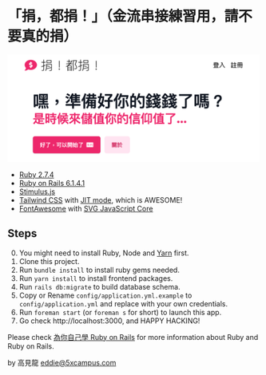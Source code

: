 # 「捐，都捐！」（金流串接練習用，請不要真的捐）

![start page](./references/images/start.png)

- [Ruby 2.7.4](https://www.ruby-lang.org/)
- [Ruby on Rails 6.1.4.1](https://guides.rubyonrails.org/)
- [Stimulus.js](https://stimulus.hotwired.dev/)
- [Tailwind CSS](https://tailwindcss.com/) with [JIT mode](https://tailwindcss.com/docs/just-in-time-mode), which is AWESOME!
- [FontAwesome](https://fontawesome.com/) with [SVG JavaScript Core](https://fontawesome.com/v5.15/how-to-use/on-the-web/advanced/svg-javascript-core)

## Steps

0. You might need to install Ruby, Node and [Yarn](https://yarnpkg.com/) first.
1. Clone this project.
2. Run `bundle install` to install ruby gems needed.
3. Run `yarn install` to install frontend packages.
4. Run `rails db:migrate` to build database schema.
5. Copy or Rename `config/application.yml.example` to `config/application.yml` and replace with your own credentials.
6. Run `foreman start` (or `foreman s` for short) to launch this app.
7. Go check http://localhost:3000, and HAPPY HACKING!

Please check [為你自己學 Ruby on Rails](https://railsbook.tw/) for more information about Ruby and Ruby on Rails.

by 高見龍 eddie@5xcampus.com
